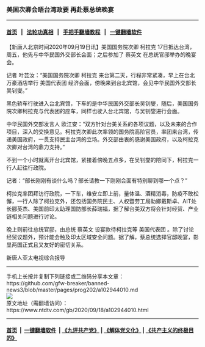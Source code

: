 ### 美囯次卿会晤台湾政要 再赴蔡总统晚宴
------------------------

#### [首页](https://github.com/gfw-breaker/banned-news3/blob/master/README.md) &nbsp;&nbsp;|&nbsp;&nbsp; [法轮功真相](https://github.com/begood0513/basic/blob/master/README.md)  &nbsp;&nbsp;|&nbsp;&nbsp; [手把手翻墙教程](https://github.com/gfw-breaker/guides/wiki)  &nbsp;&nbsp;|&nbsp;&nbsp; [一键翻墙软件](https://github.com/gfw-breaker/nogfw/blob/master/README.md)  



<div><div class="post_content" itemprop="articleBody">
 <p>
  【新唐人北京时间2020年09月19日讯】美国国务院次卿
  <ok href="https://www.ntdtv.com/gb/柯拉克.htm">
   柯拉克
  </ok>
  17日抵达台湾，周五，他先与中华民国外交部长会面；之后参加了
  <ok href="https://www.ntdtv.com/gb/蔡英文.htm">
   蔡英文
  </ok>
  在总统官邸举办的晚宴会。
 </p>
 <p>
  记者 叶芸汝：“美国国务院次卿
  <ok href="https://www.ntdtv.com/gb/柯拉克.htm">
   柯拉克
  </ok>
  来台第二天，行程非常紧凑，早上在台北万豪酒店举行
  <ok href="https://www.ntdtv.com/gb/美国代表团.htm">
   美国代表团
  </ok>
  经济会面，傍晚来到台北宾馆，会见中华民国外交部长吴钊燮。”
 </p>
 <p>
  黑色轿车行驶进入台北宾馆，下车的是中华民国外交部长吴钊燮，随后，美国国务院次卿柯拉克与代表团的座车，同样也驶入台北宾馆，与吴钊燮进行会面。
 </p>
 <p>
  中华民国外交部发言人 欧江安：“双方针对台美关系的各项议题，以及未来的合作项目，深入的交换意见。柯拉克次卿此次率领的国务院高阶官员，率团来台湾，传递美国政府，一贯支持民主台湾的立场。外交部由衷的感谢美国政府，以及柯拉克次卿对台湾的鼎力支持。”
 </p>
 <p>
  不到一个小时就离开台北宾馆，紧接着傍晚五点多，在吴钊燮的陪同下，柯拉克一行人赶往行政院。
 </p>
 <p>
  记者：“部长刚刚有谈什么吗？部长请教一下刚刚会面有特别聊到哪一个点？”
 </p>
 <p>
  柯拉克率团拜访行政院，一下车，维安立即上前，量体温、酒精消毒，防疫不敢松懈，一行人除了柯拉克外，还包括国务院民主、人权暨劳工局助卿戴斯卓、AIT处长郦英杰、美国前印太助理国防部长薛瑞福，据了解台美双方将会针对经贸、产业链相关问题进行讨论。
 </p>
 <p>
  晚上则前往总统官邸，由总统
  <ok href="https://www.ntdtv.com/gb/蔡英文.htm">
   蔡英文
  </ok>
  设宴款待柯拉克等
  <ok href="https://www.ntdtv.com/gb/美国代表团.htm">
   美国代表团
  </ok>
  。除了讨论经贸议题外，预计能会触及印太区域安全问题。据了解，蔡总统选择官邸晚宴，彰显两国正式且又友好的密切关系。
 </p>
 <p>
  新唐人亚太电视综合报导
 </p>
 <div class="single_ad">
 </div>
</div>
</div>
<hr/>
手机上长按并复制下列链接或二维码分享本文章：<br/>
https://github.com/gfw-breaker/banned-news3/blob/master/pages/prog202/a102944010.md <br/>
<a href='https://github.com/gfw-breaker/banned-news3/blob/master/pages/prog202/a102944010.md'><img src='https://github.com/gfw-breaker/banned-news3/blob/master/pages/prog202/a102944010.md.png'/></a> <br/>
原文地址（需翻墙访问）：https://www.ntdtv.com/gb/2020/09/18/a102944010.html


------------------------
#### [首页](https://github.com/gfw-breaker/banned-news3/blob/master/README.md) &nbsp;|&nbsp; [一键翻墙软件](https://github.com/gfw-breaker/nogfw/blob/master/README.md) &nbsp;| [《九评共产党》](https://github.com/gfw-breaker/9ping.md/blob/master/README.md#九评之一评共产党是什么) | [《解体党文化》](https://github.com/gfw-breaker/jtdwh.md/blob/master/README.md) | [《共产主义的终极目的》](https://github.com/gfw-breaker/gczydzjmd.md/blob/master/README.md)


<img src='http://gfw-breaker.win/banned-news3/pages/prog202/a102944010.md' width='0px' height='0px'/>